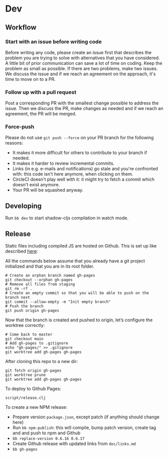 # Dev

## Workflow

### Start with an issue before writing code

Before writing any code, please create an issue first that describes the problem
you are trying to solve with alternatives that you have considered. A little bit
of prior communication can save a lot of time on coding. Keep the problem as
small as possible. If there are two problems, make two issues. We discuss the
issue and if we reach an agreement on the approach, it's time to move on to a
PR.

### Follow up with a pull request

Post a corresponding PR with the smallest change possible to address the
issue. Then we discuss the PR, make changes as needed and if we reach an
agreement, the PR will be merged.

<!-- ### Tests -->

<!-- Each bug fix, change or new feature should be tested well to prevent future -->
<!-- regressions. -->

### Force-push

Please do not use `git push --force` on your PR branch for the following
reasons:

- It makes it more difficult for others to contribute to your branch if needed.
- It makes it harder to review incremental commits.
- Links (in e.g. e-mails and notifications) go stale and you're confronted with:
  this code isn't here anymore, when clicking on them.
- CircleCI doesn't play well with it: it might try to fetch a commit which
  doesn't exist anymore.
- Your PR will be squashed anyway.

## Developing

Run `bb dev` to start shadow-cljs compilation in watch mode.

<!-- ## Testing -->

<!-- You can run tests using `bb run-tests` and `bb run-integration-tests`. -->

## Release

Static files including compiled JS are hosted on Github. This is set up like
described
[here](https://medium.com/linagora-engineering/deploying-your-js-app-to-github-pages-the-easy-way-or-not-1ef8c48424b7):

All the commands below assume that you already have a git project initialized and that you are in its root folder.

```
# Create an orphan branch named gh-pages
git checkout --orphan gh-pages
# Remove all files from staging
git rm -rf .
# Create an empty commit so that you will be able to push on the branch next
git commit --allow-empty -m "Init empty branch"
# Push the branch
git push origin gh-pages
```

Now that the branch is created and pushed to origin, let’s configure the worktree correctly:

```
# Come back to master
git checkout main
# Add gh-pages to .gitignore
echo "gh-pages/" >> .gitignore
git worktree add gh-pages gh-pages
```

After cloning this repo to a new dir:

```
git fetch origin gh-pages
git worktree prune
git worktree add gh-pages gh-pages
```

To deploy to Github Pages:

```
script/release.clj
```

To create a new NPM release:

- Prepare version `package.json`, except patch (if anything should change here)
- Run `bb npm-publish`: this will compile, bump patch version, create tag and and push to npm and Github
- `bb replace-version 0.6.16 0.6.17`
- Create Github release with updated links from `doc/links.md`
- `bb gh-pages`

<!-- To upgrade examples: -->

<!-- ``` -->
<!-- rg '0.0.1' --files-with-matches | xargs sed -i '' 's/0.0.6.17.1.0/g' -->
<!-- bb release -->
<!-- cd gh-pages -->
<!-- git checkout -b v0.6.17 -->
<!-- git push --set-upstream origin v0.6.17 -->
<!-- git checkout gh-pages -->
<!-- cd .. -->
<!-- ``` -->

<!-- Then make a new release on Github with the `v0.6.17` tag. -->
